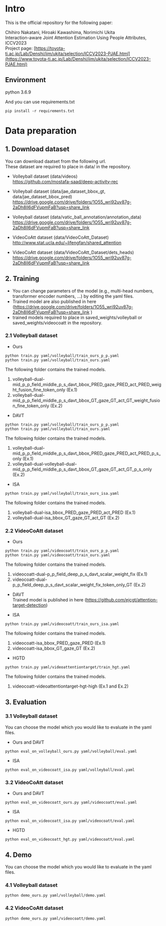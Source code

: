 # Intro

This is the official repository for the following paper:

Chihiro Nakatani, Hiroaki Kawashima, Norimichi Ukita  
Interaction-aware Joint Attention Estimation Using People Attributes, ICCV2023  
Project page: [https://toyota-ti.ac.jp/Lab/Denshi/iim/ukita/selection/ICCV2023-PJAE.html](https://www.toyota-ti.ac.jp/Lab/Denshi/iim/ukita/selection/ICCV2023-PJAE.html)

## Environment
python 3.6.9

And you can use requirements.txt
```
pip install -r requirements.txt
```

# Data preparation
## 1. Download dataset
You can download daatset from the following url.  
These dataset are required to place in data/ in the repository.  

* Volleyball dataset (data/videos)  
https://github.com/mostafa-saad/deep-activity-rec

* Volleyball dataset (data/jae_dataset_bbox_gt, data/jae_dataset_bbox_pred)  
https://drive.google.com/drive/folders/1O55_wri92uv87g-2aDh8ll6dFVupmFaB?usp=share_link

* Volleyball dataset (data/vatic_ball_annotation/annotation_data)  
https://drive.google.com/drive/folders/1O55_wri92uv87g-2aDh8ll6dFVupmFaB?usp=share_link

* VideoCoAtt dataset (data/VideoCoAtt_Dataset)  
http://www.stat.ucla.edu/~lifengfan/shared_attention

* VideoCoAtt dataset (data/VideoCoAtt_Dataset/dets_heads)  
https://drive.google.com/drive/folders/1O55_wri92uv87g-2aDh8ll6dFVupmFaB?usp=share_link

## 2. Training
* You can change parameters of the model (e.g., multi-head numbers, transformer encoder numbers, ...) by editing the yaml files.
* Trained model are also published in here (https://drive.google.com/drive/folders/1O55_wri92uv87g-2aDh8ll6dFVupmFaB?usp=share_link
)
* trained models required to place in saved_weights/volleyball or saved_weights/videocoatt in the repository.


### 2.1 Volleyball dataset

* Ours
```
python train.py yaml/volleyball/train_ours_p_p.yaml
python train.py yaml/volleyball/train_ours.yaml
```
The following folder contains the trained models.
1. volleyball-dual-mid_p_p_field_middle_p_s_davt_bbox_PRED_gaze_PRED_act_PRED_weight_fusion_fine_token_only (Ex.1)
2. volleyball-dual-mid_p_p_field_middle_p_s_davt_bbox_GT_gaze_GT_act_GT_weight_fusion_fine_token_only (Ex.2)

* DAVT
```
python train.py yaml/volleyball/train_ours_p_p.yaml
python train.py yaml/volleyball/train_ours.yaml
```
The following folder contains the trained models.
1. volleyball-dual-mid_p_p_field_middle_p_s_davt_bbox_PRED_gaze_PRED_act_PRED_p_s_only (Ex.1)
2. volleyball-dual-volleyball-dual-mid_p_p_field_middle_p_s_davt_bbox_GT_gaze_GT_act_GT_p_s_only (Ex.2)

* ISA
```
python train.py yaml/volleyball/train_ours_isa.yaml
```
The following folder contains the trained models.
1. volleyball-dual-isa_bbox_PRED_gaze_PRED_act_PRED (Ex.1)
2. volleyball-dual-isa_bbox_GT_gaze_GT_act_GT (Ex.2)


### 2.2 VideoCoAtt dataset

* Ours
```
python train.py yaml/videocoatt/train_ours_p_p.yaml
python train.py yaml/videocoatt/train_ours.yaml
```
The following folder contains the trained models.
1. videocoatt-dual-p_p_field_deep_p_s_davt_scalar_weight_fix (Ex.1)
2. videocoatt-dual-p_p_field_deep_p_s_davt_scalar_weight_fix_token_only_GT (Ex.2)

* DAVT  
Trained model is published in here (https://github.com/ejcgt/attention-target-detection)

* ISA
```
python train.py yaml/videocoatt/train_ours_isa.yaml
```
The following folder contains the trained models.
1. videocoatt-isa_bbox_PRED_gaze_PRED (Ex.1)
2. videocoatt-isa_bbox_GT_gaze_GT (Ex.2)

* HGTD
```
python train.py yaml/videoattentiontarget/train_hgt.yaml
```
The following folder contains the trained models.
1. videocoatt-videoattentiontarget-hgt-high (Ex.1 and Ex.2)

## 3. Evaluation
### 3.1 Volleyball dataset
You can choose the model which you would like to evaluate in the yaml files.

* Ours and DAVT
```
python eval_on_volleyball_ours.py yaml/volleyball/eval.yaml
```

* ISA
```
python eval_on_videocoatt_isa.py yaml/volleyball/eval.yaml
```

### 3.2 VideoCoAtt dataset

* Ours and DAVT
```
python eval_on_videocoatt_ours.py yaml/videocoatt/eval.yaml
```

* ISA
```
python eval_on_videocoatt_isa.py yaml/videocoatt/eval.yaml
```

* HGTD
```
python eval_on_videocoatt_hgt.py yaml/videocoatt/eval.yaml
```

## 4. Demo
You can choose the model which you would like to evaluate in the yaml files.

### 4.1 Volleyball dataset
```
python demo_ours.py yaml/volleyball/demo.yaml
```

### 4.2 VideoCoAtt dataset
```
python demo_ours.py yaml/videocoatt/demo.yaml
```

